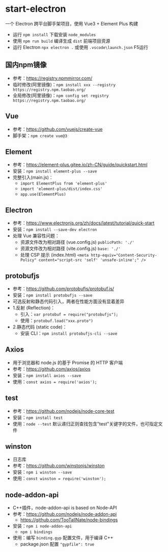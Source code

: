 # start-electron
 一个 Electron 跨平台脚手架项目，使用 Vue3 + Element Plus 构建
- 运行 `npm install` 下载安装 `node_modules`
- 使用 `npm run build` 编译生成 `dist` 前端项目资源
- 运行 Electron `npx electron .` 或使用 `.vscode\launch.json` F5运行

## 国内npm镜像
- 参考：https://registry.npmmirror.com/
- 临时修改(阿里镜像)：`npm install xxx --registry https://registry.npm.taobao.org/`
- 全局修改(阿里镜像)：`npm config set registry https://registry.npm.taobao.org/`

## Vue
- 参考：https://github.com/vuejs/create-vue
- 脚手架：`npm create vue@3`

## Element
- 参考：https://element-plus.gitee.io/zh-CN/guide/quickstart.html
- 安装：`npm install element-plus --save`
- 完整引入(main.js)：
    - `import ElementPlus from 'element-plus'`
    - `import 'element-plus/dist/index.css'`
    - `app.use(ElementPlus)`

## Electron
- 参考：https://www.electronjs.org/zh/docs/latest/tutorial/quick-start
- 安装：`npm install --save-dev electron`
- 处理 Vue 兼容性问题：
    - 资源文件改为相对路径 (vue.config.js) `publicPath: './'`
    - 资源文件改为相对路径 (vite.config.js) `base: './'`
    - 处理 CSP 提示 (index.html) `<meta http-equiv="Content-Security-Policy" content="script-src 'self' 'unsafe-inline';" />`

## protobufjs
- 参考：https://github.com/protobufjs/protobuf.js/
- 安装：`npm install protobufjs --save` 
- 可选反射和静态代码引入，两者在性能方面没有显着差异
- 1.反射 (Reflection)：
    - 引入：`var protobuf = require("protobufjs");` 
    - 使用：`protobuf.load("xxx.proto")`
- 2.静态代码 (static code)：
    - 安装 CLI：`npm install protobufjs-cli --save`

## Axios
- 用于浏览器和 node.js 的基于 Promise 的 HTTP 客户端
- 参考：https://github.com/axios/axios
- 安装：`npm install axios --save`
- 使用：`const axios = require('axios');` 

## test
- 参考：https://github.com/nodejs/node-core-test
- 安装：`npm install test`
- 使用：`node --test` 默认递归正则查找包含"test"关键字的文件，也可指定文件

## winston
- 日志库
- 参考：https://github.com/winstonjs/winston
- 安装：`npm i winston --save`
- 使用：`const winston = require('winston');` 

## node-addon-api
- C++插件，node-addon-api is based on Node-API
- 参考：https://github.com/nodejs/node-addon-api
  - https://github.com/TooTallNate/node-bindings
- 安装：`npm i node-addon-api`
  - `npm i bindings`
- 使用：编写 `binding.gyp` 配置文件，用于编译 C++
  - package.json 配置 `"gypfile": true`
